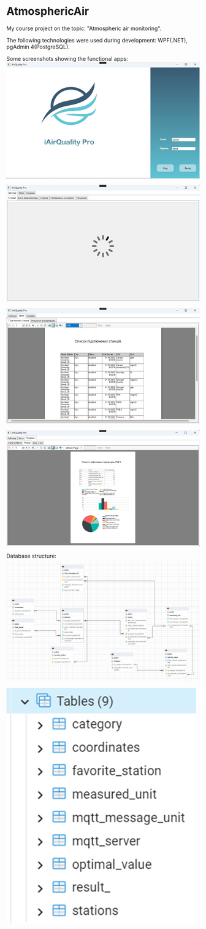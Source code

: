 # AtmosphericAir
My course project on the topic: "Atmospheric air monitoring".

The following technologies were used during development: WPF(.NET), pgAdmin 4(PostgreSQL).

Some screenshots showing the functional apps:
![Image alt](https://github.com/Sk0rd1/ImagesForReadMe/blob/main/AtmosphericAir/program1.jpg)

![Image alt](https://github.com/Sk0rd1/ImagesForReadMe/blob/main/AtmosphericAir/program2.jpg)

![Image alt](https://github.com/Sk0rd1/ImagesForReadMe/blob/main/AtmosphericAir/program3.jpg)

![Image alt](https://github.com/Sk0rd1/ImagesForReadMe/blob/main/AtmosphericAir/program4.jpg)

Database structure:
![Image alt](https://github.com/Sk0rd1/ImagesForReadMe/blob/main/AtmosphericAir/ERD.jpg)

![Image alt](https://github.com/Sk0rd1/ImagesForReadMe/blob/main/AtmosphericAir/tables.jpg)
